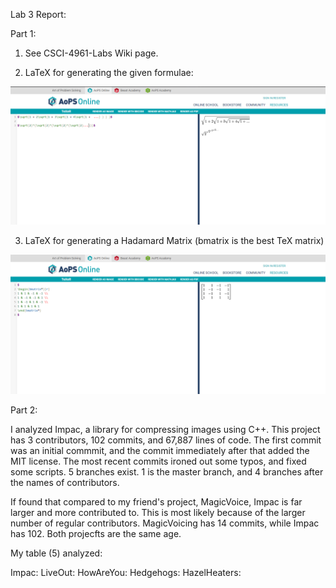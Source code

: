 Lab 3 Report:

Part 1:
1) See CSCI-4961-Labs Wiki page.

2) LaTeX for generating the given formulae:

![](TeX1.png)

3) LaTeX for generating a Hadamard Matrix (bmatrix is the best TeX matrix)

![](TeX2.png)

Part 2:

I analyzed Impac, a library for compressing images using C++. This project has 3 contributors, 102 commits, and 67,887 lines of code. The first commit was an initial commmit, and the commit immediately after that added the MIT license. The most recent commits ironed out some typos, and fixed some scripts. 5 branches exist. 1 is the master branch, and 4 branches after the names of contributors.

If found that compared to my friend's project, MagicVoice, Impac is far larger and more contributed to. This is most likely because of the larger number of regular contributors. MagicVoicing has 14 commits, while Impac has 102. Both projecfts are the same age.

My table (5) analyzed:

Impac:
LiveOut:
HowAreYou:
Hedgehogs:
HazelHeaters:
